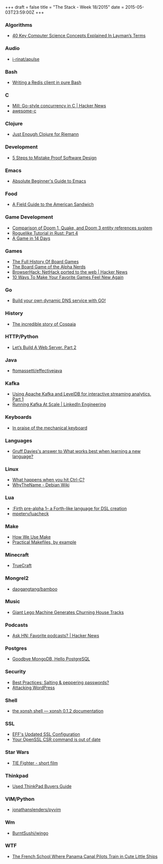 +++
draft = false
title = "The Stack - Week 18/2015"
date = 2015-05-03T23:59:00Z
+++

### Algorithms

 - [40 Key Computer Science Concepts Explained In Layman’s Terms][40keycomputerscienceconceptsexplainedinlaymansterms]

[40keycomputerscienceconceptsexplainedinlaymansterms]: http://carlcheo.com/compsci



### Audio

 - [i-rinat/apulse][Irinatapulse]

[Irinatapulse]: https://github.com/i-rinat/apulse



### Bash

 - [Writing a Redis client in pure Bash][Writingaredisclientinpurebash]

[Writingaredisclientinpurebash]: http://digitalserb.me/writing-a-redis-client-in-pure-bash/



### C

 - [Mill: Go-style concurrency in C | Hacker News][Millgostyleconcurrencyinchackernews]
 - [awesome-c][Awesomecnotabugorgfreecodehosting]

[Millgostyleconcurrencyinchackernews]: https://news.ycombinator.com/item?id=9470493
[Awesomecnotabugorgfreecodehosting]: https://notabug.org/koz.ross/awesome-c



### Clojure

 - [Just Enough Clojure for Riemann][Justenoughclojureforriemannkartarnet]

[Justenoughclojureforriemannkartarnet]: http://kartar.net/2015/04/just-enough-clojure-for-riemann/



### Development

 - [5 Steps to Mistake Proof Software Design][5stepstomistakeproofsoftwaredesignmozaicworks]

[5stepstomistakeproofsoftwaredesignmozaicworks]: http://mozaicworks.com/blog/5-steps-to-mistake-proof-software-design/



### Emacs

 - [Absolute Beginner's Guide to Emacs][Absolutebeginnersguidetoemacsjessicahamrick]

[Absolutebeginnersguidetoemacsjessicahamrick]: http://www.jesshamrick.com/2012/09/10/absolute-beginners-guide-to-emacs/



### Food

 - [A Field Guide to the American Sandwich][Afieldguidetotheamericansandwichnytimescom]

[Afieldguidetotheamericansandwichnytimescom]: http://www.nytimes.com/interactive/2015/04/14/dining/field-guide-to-the-sandwich.html



### Game Development

 - [Comparison of Doom 1, Quake, and Doom 3 entity references system][Guillaumechereaublogcomparisonofdoom1quakeanddoom3entityreferencessystem]
 - [Roguelike Tutorial in Rust: Part 4][Rogueliketutorialinrustpart4]
 - [A Game in 14 Days][Agamein14days]

[Guillaumechereaublogcomparisonofdoom1quakeanddoom3entityreferencessystem]: http://blog.noctua-software.com/entity-references.html
[Rogueliketutorialinrustpart4]: http://jaredonline.svbtle.com/roguelike-tutorial-in-rust-part-4
[Agamein14days]: http://kukuruku.co/hub/gamedev/a-game-in-14-days



### Games

 - [The Full History Of Board Games][Thefullhistoryofboardgamesdiceygoblin]
 - [The Board Game of the Alpha Nerds][Theboardgameofthealphanerds]
 - [BrowserHack: NetHack ported to the web | Hacker News][Browserhacknethackportedtothewebhackernews]
 - [10 Ways To Make Your Favorite Games Feel New Again][10waystomakeyourfavoritegamesfeelnewagain]

[Thefullhistoryofboardgamesdiceygoblin]: https://diceygoblin.com/blog/the-full-history-of-board-games/
[Theboardgameofthealphanerds]: http://grantland.com/features/diplomacy-the-board-game-of-the-alpha-nerds/
[Browserhacknethackportedtothewebhackernews]: https://news.ycombinator.com/item?id=9363577
[10waystomakeyourfavoritegamesfeelnewagain]: http://kotaku.com/10-ways-to-make-your-favorite-games-feel-new-again-1696774890



### Go

 - [Build your own dynamic DNS service with GO!][Buildyourowndynamicdnsservicewithgo]

[Buildyourowndynamicdnsservicewithgo]: http://mkaczanowski.com/golang-build-dynamic-dns-service-go/



### History

 - [The incredible story of Cospaia][Theincrediblestoryofcospaiaumbriatouringit]

[Theincrediblestoryofcospaiaumbriatouringit]: http://www.umbriatouring.it/en/lincredibile-storia-di-cospaia/



### HTTP/Python

 - [Let’s Build A Web Server. Part 2][Letsbuildawebserverpart2ruslansblog]

[Letsbuildawebserverpart2ruslansblog]: http://ruslanspivak.com/lsbaws-part2/



### Java

 - [ftomassetti/effectivejava][Ftomassettieffectivejava]

[Ftomassettieffectivejava]: https://github.com/ftomassetti/effectivejava



### Kafka

 - [Using Apache Kafka and LevelDB for interactive streaming analytics, Part 1][Usingapachekafkaandleveldbforinteractivestreaminganalyticspart1medium]
 - [Running Kafka At Scale | LinkedIn Engineering][Runningkafkaatscalelinkedinengineering]

[Usingapachekafkaandleveldbforinteractivestreaminganalyticspart1medium]: https://medium.com/@warrenhenning/using-apache-kafka-and-leveldb-for-interactive-streaming-analytics-part-1-5065a77b996a
[Runningkafkaatscalelinkedinengineering]: https://engineering.linkedin.com/kafka/running-kafka-scale



### Keyboards

 - [In praise of the mechanical keyboard][Inpraiseofthemechanicalkeyboardfusion]

[Inpraiseofthemechanicalkeyboardfusion]: http://fusion.net/story/113869/in-praise-of-the-mechanical-keyboard/



### Languages

 - [Gruff Davies's answer to What works best when learning a new language?][Gruffdaviessanswertowhatworksbestwhenlearninganewlanguagequora]

[Gruffdaviessanswertowhatworksbestwhenlearninganewlanguagequora]: http://www.quora.com/What-works-best-when-learning-a-new-language/answer/Gruff-Davies?ref=fb



### Linux

 - [What happens when you hit Ctrl-C?][Techlifewhathappenswhenyouhitctrlc]
 - [WhyTheName - Debian Wiki][Whythenamedebianwiki]

[Techlifewhathappenswhenyouhitctrlc]: http://plaban123.tumblr.com/post/117417983794/what-happens-when-you-hit-ctrl-c
[Whythenamedebianwiki]: https://wiki.debian.org/WhyTheName



### Lua

 - [:Firth pre-alpha 1– a Forth-like language for DSL creation][Firthprealpha1aforthlikelanguagefordslcreationionoclastlaboratories]
 - [mpeterv/luacheck][Mpetervluacheck]

[Firthprealpha1aforthlikelanguagefordslcreationionoclastlaboratories]: http://blog.ionoclast.com/2015/05/firth-pre-alpha-1-a-forth-like-language-for-dsl-creation/
[Mpetervluacheck]: https://github.com/mpeterv/luacheck#Overview



### Make

 - [How We Use Make][Howweusemake]
 - [Practical Makefiles, by example][Practicalmakefilesbyexample]

[Howweusemake]: https://segment.com/blog/how-we-use-make/
[Practicalmakefilesbyexample]: http://nuclear.mutantstargoat.com/articles/make/



### Minecraft

 - [TrueCraft][Truecraft]

[Truecraft]: http://truecraft.io/



### Mongrel2

 - [daogangtang/bamboo][Daogangtangbamboo]

[Daogangtangbamboo]: https://github.com/daogangtang/bamboo



### Music

 - [Giant Lego Machine Generates Churning House Tracks][Giantlegomachinegenerateschurninghousetracksthecreatorsproject]

[Giantlegomachinegenerateschurninghousetracksthecreatorsproject]: http://thecreatorsproject.vice.com/blog/giant-lego-machine-generates-churning-house-tracks



### Podcasts

 - [Ask HN: Favorite podcasts? | Hacker News][Askhnfavoritepodcastshackernews]

[Askhnfavoritepodcastshackernews]: https://news.ycombinator.com/item?id=9207360



### Postgres

 - [Goodbye MongoDB, Hello PostgreSQL][Goodbyemongodbhellopostgresql]

[Goodbyemongodbhellopostgresql]: http://developer.olery.com/blog/goodbye-mongodb-hello-postgresql/



### Security

 - [Best Practices: Salting & peppering passwords?][Securitybestpracticessaltingpepperingpasswordsstackoverflow]
 - [Attacking WordPress][Attackingwordpress]

[Securitybestpracticessaltingpepperingpasswordsstackoverflow]: http://stackoverflow.com/questions/16891729/best-practices-salting-peppering-passwords
[Attackingwordpress]: http://www-personal.umich.edu/~markmont/awp/



### Shell

 - [the xonsh shell — xonsh 0.1.2 documentation][Thexonshshellxonsh012documentation]

[Thexonshshellxonsh012documentation]: http://xonsh.org/



### SSL

 - [EFF's Updated SSL Configuration][Effsupdatedsslconfigurationelectronicfrontierfoundation]
 - [Your OpenSSL CSR command is out of date][Youropensslcsrcommandisoutofdate]

[Effsupdatedsslconfigurationelectronicfrontierfoundation]: https://www.eff.org/deeplinks/2015/04/effs-updated-ssl-configuration
[Youropensslcsrcommandisoutofdate]: https://certsimple.com/blog/openssl-csr-command



### Star Wars

 - [TIE Fighter - short film][Tiefightershortfilmyoutube]

[Tiefightershortfilmyoutube]: https://www.youtube.com/watch?v=PN_CP4SuoTU



### Thinkpad

 - [Used ThinkPad Buyers Guide][Usedthinkpadbuyersguide]

[Usedthinkpadbuyersguide]: http://ktgee.net/post/49423737148/thinkpad-guide



### VIM/Python

 - [jonathanslenders/pyvim][Jonathanslenderspyvim]

[Jonathanslenderspyvim]: https://github.com/jonathanslenders/pyvim



### Wm

 - [BurntSushi/wingo][Burntsushiwingo]

[Burntsushiwingo]: https://github.com/BurntSushi/wingo



### WTF

 - [The French School Where Panama Canal Pilots Train in Cute Little Ships][Thefrenchschoolwherepanamacanalpilotstrainincutelittleshipswired]

[Thefrenchschoolwherepanamacanalpilotstrainincutelittleshipswired]: http://www.wired.com/2014/11/panama-canal-pilot-training/



